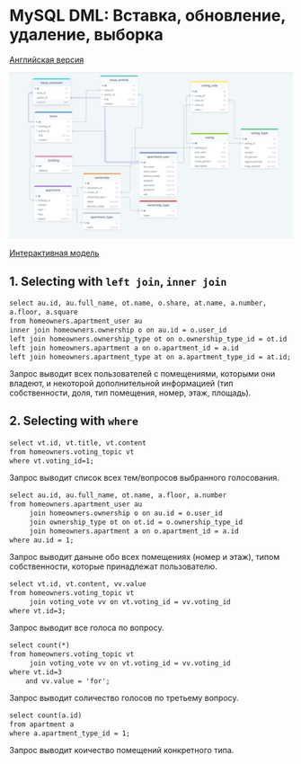 # MySQL DML: Вставка, обновление, удаление, выборка

[Английская версия](.)

![Модель базы данных](database-model-24.png)

[Интерактивная модель](https://drawsql.app/community-services/diagrams/community-of-building-owners/)

## 1. Selecting with `left join`, `inner join`
```mysql
select au.id, au.full_name, ot.name, o.share, at.name, a.number, a.floor, a.square
from homeowners.apartment_user au
inner join homeowners.ownership o on au.id = o.user_id
left join homeowners.ownership_type ot on o.ownership_type_id = ot.id
left join homeowners.apartment a on o.apartment_id = a.id
left join homeowners.apartment_type at on a.apartment_type_id = at.id;
```
Запрос выводит всех пользователей с помещениями, которыми они владеют, и некоторой дополнительной информацией (тип собственности, доля, тип помещения, номер, этаж, площадь).

## 2. Selecting with `where`
```mysql
select vt.id, vt.title, vt.content
from homeowners.voting_topic vt
where vt.voting_id=1;
```
Запрос выводит список всех тем/вопросов выбранного голосования.

```mysql
select au.id, au.full_name, ot.name, a.floor, a.number
from homeowners.apartment_user au
     join homeowners.ownership o on au.id = o.user_id
     join ownership_type ot on ot.id = o.ownership_type_id
     join homeowners.apartment a on o.apartment_id = a.id
where au.id = 1;
```
Запрос выводит даныне обо всех помещениях (номер и этаж), типом собственности, которые принадлежат пользователю.

```mysql
select vt.id, vt.content, vv.value
from homeowners.voting_topic vt
     join voting_vote vv on vt.voting_id = vv.voting_id
where vt.id=3;
```
Запрос выводит все голоса по вопросу.

```mysql
select count(*)
from homeowners.voting_topic vt
     join voting_vote vv on vt.voting_id = vv.voting_id
where vt.id=3
    and vv.value = 'for';
```
Запрос выводит соличество голосов по третьему вопросу.

```mysql
select count(a.id)
from apartment a
where a.apartment_type_id = 1;
```
Запрос выводит коичество помещений конкретного типа.

